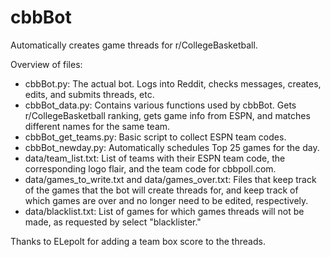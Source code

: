 # cbbBot
Automatically creates game threads for r/CollegeBasketball.

Overview of files:
- cbbBot.py: The actual bot. Logs into Reddit, checks messages, creates, edits, and submits threads, etc.
- cbbBot_data.py: Contains various functions used by cbbBot. Gets r/CollegeBasketball ranking, gets game info from ESPN, and matches different names for the same team.
- cbbBot_get_teams.py: Basic script to collect ESPN team codes.
- cbbBot_newday.py: Automatically schedules Top 25 games for the day.
- data/team_list.txt: List of teams with their ESPN team code, the corresponding logo flair, and the team code for cbbpoll.com.
- data/games_to_write.txt and data/games_over.txt: Files that keep track of the games that the bot will create threads for, and keep track of which games are over and no longer need to be edited, respectively.
- data/blacklist.txt: List of games for which games threads will not be made, as requested by select "blacklister."

Thanks to ELepolt for adding a team box score to the threads.

